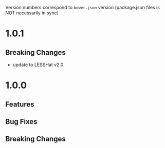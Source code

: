 Version numbers correspond to `bower.json` version (package.json files is NOT necessarily in sync)

# 1.0.1
## Breaking Changes
- update to LESSHat v2.0

# 1.0.0

## Features
		
## Bug Fixes

## Breaking Changes